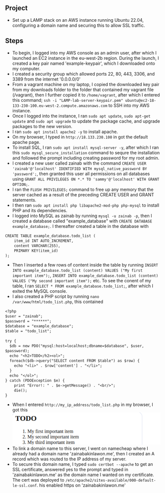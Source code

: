 ## Project 
- Set up a LAMP stack on an AWS instance running Ubuntu 22.04, configuring a domain name and securing this to allow SSL traffic. 

## Steps 
- To begin, I logged into my AWS console as an admin user, after which I launched an EC2 instance in the eu-west-2b region. During the launch, I created a key pair named 'example-keypair', which I downloaded onto my computer. 
- I created a security group which allowed ports 22, 80, 443, 3306, and 3389 from the internet '0.0.0.0/0' 
- From a vagrant machine on my laptop, I copied the downloaded key pair from my downloads folder to the folder that contained my vagrant file (/vagrant), then I further copied it to `/home/vagrant`, after which I entered this command;
`ssh -i "LAMP-lab-server-keypair.pem" ubuntu@ec2-18-133-230-100.eu-west-2.compute.amazonaws.com` to SSH into my AWS instance. 
- Once I logged into the instance, I ran `sudo apt update`, `sudo apt-get update` and `sudo apt upgrade` to update the package cache, and upgrade packages to the new version. 
- I ran `sudo apt install apache2 -y` to install apache. 
- On my browser, I typed in `http://18.133.230.100` in got the default apache page. 
- To install SQL, I ran `sudo apt install mysql-server -y`, after which I ran this `sudo mysql_secure_installation` command to sequre the installation and followed the prompt including creating password for my root admin. 
- I created a new user called zainab with the command `CREATE USER 'zainab'@'localhost' IDENTIFIED WITH mysql_native_password BY 'password';`, then granted this user all permissions on all databases using `GRANT ALL PRIVILEGES ON *.* TO 'sammy'@'localhost' WITH GRANT OPTION;`. 
- I ran the `FLUSH PRIVILEGES;` command to free up any memory that the server cached as a result of the preceding CREATE USER and GRANT statements. 
- I then ran `sudo apt install php libapache2-mod-php php-mysql` to install PHP and its dependencies. 
- I logged into MySQL as zainab by running `mysql -u zainab -p`, then I created a database called "example_database" with `CREATE DATABASE example_database;`. I thereafter created a table in the database with 
```
CREATE TABLE example_database.todo_list (
	item_id INT AUTO_INCREMENT,
	content VARCHAR(255),
	PRIMARY KEY(item_id)
);
```
- Then I inserted a few rows of content inside the table by running `INSERT INTO example_database.todo_list (content) VALUES ("My first important item");`, `INSERT INTO example_database.todo_list (content) VALUES ("My second important item");` etc. To see the conent of my table, I ran `SELECT * FROM example_database.todo_list;`, after which I exited the MySQL console. 
- I also created a PHP script by running `nano /var/www/html/todo_list.php`, this contained 
```
<?php
$user = "zainab";
$password = "******";
$database = "example_database";
$table = "todo_list";

try {
  $db = new PDO("mysql:host=localhost;dbname=$database", $user, $password);
  echo "<h2>TODO</h2><ol>"; 
  foreach($db->query("SELECT content FROM $table") as $row) {
    echo "<li>" . $row['content'] . "</li>";
  }
  echo "</ol>";
} catch (PDOException $e) {
    print "Error!: " . $e->getMessage() . "<br/>";
    die();
}
```
- When I entered `http://my_ip_address/todo_list.php` in my browser, I got this ![todo list screenshot](https://github.com/Venustrapflyyy/AWS/blob/main/todo.png) 
- To link a domain name to this server, I went on namecheap where I already had a domain name 'zainabakinlawon.me', then I created an A record which was routed to the IP address of my server. 
- To secure this domain name, I typed `sudo certbot --apache` to get an SSL certificate, answered yes to the prompt and typed in 'zainabakinlawon.me' as the domain name I wanted on my certificate. The cert was deployed to `/etc/apache2/sites-available/000-default-le-ssl.conf`. his enabled https on 'zainabakinlawon.me'
